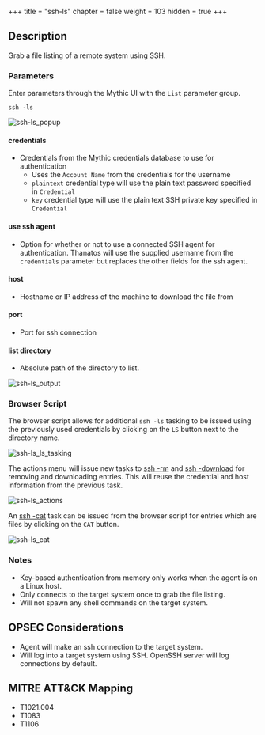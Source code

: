+++
title = "ssh-ls"
chapter = false
weight = 103
hidden = true
+++

## Description
Grab a file listing of a remote system using SSH.

### Parameters
Enter parameters through the Mythic UI with the `List` parameter group.
```
ssh -ls
```
![ssh-ls_popup](../images/ssh-ls_popup.png)

#### credentials
 - Credentials from the Mythic credentials database to use for authentication
   * Uses the `Account Name` from the credentials for the username
   * `plaintext` credential type will use the plain text password specified in `Credential`
   * `key` credential type will use the plain text SSH private key specified in
     `Credential`

#### use ssh agent
 - Option for whether or not to use a connected SSH agent for authentication. Thanatos will use
   the supplied username from the `credentials` parameter but replaces the other fields
   for the ssh agent.

#### host
 - Hostname or IP address of the machine to download the file from

#### port
 - Port for ssh connection

#### list directory
 - Absolute path of the directory to list.


![ssh-ls_output](../images/ssh-ls_output.png)

### Browser Script
The browser script allows for additional `ssh -ls` tasking to be issued using the previously used credentials
by clicking on the `LS` button next to the directory name.

![ssh-ls_ls_tasking](../images/ssh-ls_ls_tasking.png)

The actions menu will issue new tasks to [ssh -rm](/agents/thanatos/commands/ssh-rm/) and [ssh -download](/agents/thanatos/commands/ssh-download/) for removing and downloading entries.
This will reuse the credential and host information from the previous task.

![ssh-ls_actions](../images/ssh-ls_actions.png)

An [ssh -cat](/agents/thanatos/commands/ssh-cat/) task can be issued from the browser script
for entries which are files by clicking on the `CAT` button.

![ssh-ls_cat](../images/ssh-ls_cat.png)

### Notes
 - Key-based authentication from memory only works when the agent is on a Linux host.
 - Only connects to the target system once to grab the file listing.
 - Will not spawn any shell commands on the target system.

## OPSEC Considerations
 - Agent will make an ssh connection to the target system.
 - Will log into a target system using SSH. OpenSSH server will log connections by
   default.

## MITRE ATT&CK Mapping
 - T1021.004
 - T1083
 - T1106
